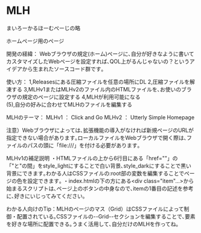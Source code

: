 # MLH
まいろーかるほーむぺーじの略 

ホームページ用のページ

開発の経緯：
Webブラウザの規定(ホーム)ページに､自分が好きなように書いてカスタマイズしたWebページを設定すれば､QOL上がるんじゃないの？というアイデアから生まれたソースコード群です｡

使い方：
1,Releasesにある圧縮ファイルを任意の場所にDL 
2,圧縮ファイルを解凍する 
3,MLHv1またはMLHv2のファイル内のHTMLファイルを､お使いのブラウザの規定のページに設定する 
4,MLHが利用可能になる  
(5),自分の好みに合わせてMLHのファイルを編集する

MLHのテーマ：
MLHv1 ： Click and Go
MLHv2 ： Utterly Simple Homepage

注意）Webブラウザによっては､拡張機能の導入がなければ新規ページのURLが指定できない場合があります｡ローカルファイルをWebブラウザで開く際は､ファイルのパスの頭に「file:///」を付ける必要があります｡

MLHv1の補足説明
・HTMLファイルの上から6行目にある「href=""」の「"と"の間」をstyle_lightにすることで白い背景､style_darkにすることで黒い背景にできます｡わかる人はCSSファイルの:root部の変数を編集することでページの色を設定できます｡
・index.htmlの下の方にある<div class="item"...>から始まるスクリプトは､ページ上のボタンの中身なので､itemの1番目の記述を参考に､好きにいじってみてください｡

わかる人向けのTip：MLHのページのマス（Grid）はCSSファイルによって制御・配置されている｡CSSファイルの--Grid--セクションを編集することで､要素を好きな場所に配置できる｡うまく活用して､自分だけのMLHを作ってね｡
